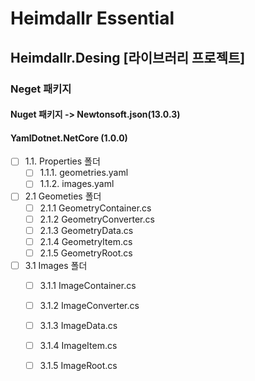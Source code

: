 # Heimdallr Essential

## Heimdallr.Desing [라이브러리 프로젝트]
### Neget 패키지
  #### Nuget 패키지 -> Newtonsoft.json(13.0.3)
  #### YamlDotnet.NetCore (1.0.0)
- [ ] 1.1. Properties 폴더
    - [ ] 1.1.1. geometries.yaml
    - [ ] 1.1.2. images.yaml
- [ ] 2.1 Geometies 폴더
    - [ ] 2.1.1 GeometryContainer.cs
    - [ ] 2.1.2 GeometryConverter.cs
    - [ ] 2.1.3 GeometryData.cs
    - [ ] 2.1.4 GeometryItem.cs
    - [ ] 2.1.5 GeometryRoot.cs
- [ ] 3.1 Images 폴더
    - [ ] 3.1.1 ImageContainer.cs
    - [ ] 3.1.2 ImageConverter.cs
    - [ ] 3.1.3 ImageData.cs
    - [ ] 3.1.4 ImageItem.cs
    - [ ] 3.1.5 ImageRoot.cs

